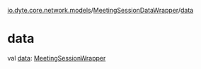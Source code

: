 [io.dyte.core.network.models](../index.md)/[MeetingSessionDataWrapper](index.md)/[data](data.md)

# data


val [data](data.md): [MeetingSessionWrapper](../-meeting-session-wrapper/index.md)
